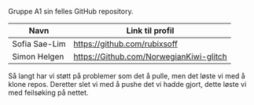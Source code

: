 Gruppe A1 sin felles GitHub repository.


|Navn|Link til profil|
|---|---|
|Sofia Sae-Lim|https://github.com/rubixsoff|
|Simon Helgen|https://Github.com/NorwegianKiwi-glitch|


Så langt har vi støtt på problemer som det å pulle, men det løste vi med å klone repos. Deretter slet vi med å pushe det vi hadde gjort, dette løste vi med feilsøking på nettet.
